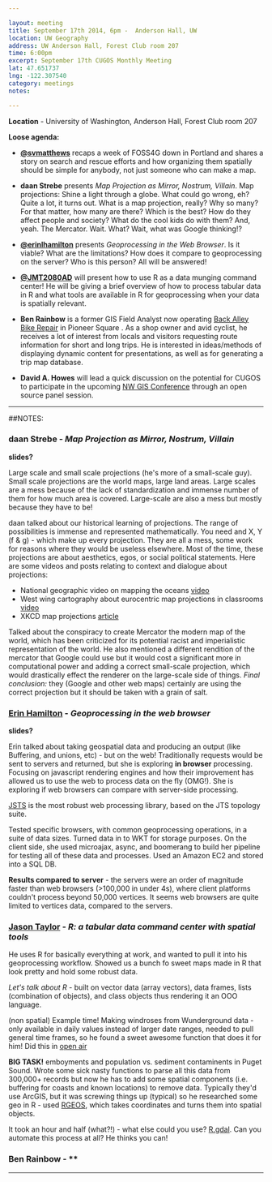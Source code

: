 ```yaml
---

layout: meeting
title: September 17th 2014, 6pm -  Anderson Hall, UW
location: UW Geography
address: UW Anderson Hall, Forest Club room 207
time: 6:00pm
excerpt: September 17th CUGOS Monthly Meeting
lat: 47.651737
lng: -122.307540
category: meetings
notes:

---
```


**Location** - University of Washington, Anderson Hall, Forest Club room 207

__Loose agenda:__

- **[@svmatthews](http://github.com/svmatthews)** recaps a week of FOSS4G down in Portland and shares a story on search and rescue efforts and how organizing them spatially should be simple for anybody, not just someone who can make a map.

- **daan Strebe** presents *Map Projection as Mirror, Nostrum, Villain*. Map projections: Shine a light through a globe. What could go wrong, eh? Quite a lot, it turns out. What is a map projection, really? Why so many? For that matter, how many are there? Which is the best? How do they affect people and society? What do the cool kids do with them? And, yeah. The Mercator. Wait. What? Wait, what was Google thinking!?

- **[@erinlhamilton](https://github.com/erinlhamilton)** presents *Geoprocessing in the Web Browser*. Is it viable? What are the limitations? How does it compare to geoprocessing on the server? Who is this person? All will be answered!

- **[@JMT2080AD](https://github.com/JMT2080AD)** will present how to use R as a data munging command center! He will be giving a brief overview of how to process tabular data in R and what tools are available in R for geoprocessing when your data is spatially relevant.

- **Ben Rainbow** is a former GIS Field Analyst now operating [Back Alley Bike Repair](http://www.backalleybikerepair.com/) in Pioneer Square . As a shop owner and avid cyclist, he receives a lot of interest from locals and visitors requesting route information for short and long trips. He is interested in ideas/methods of displaying dynamic content for presentations, as well as for generating a trip map database.

- **David A. Howes** will lead a quick discussion on the potential for CUGOS to participate in the upcoming [NW GIS Conference](http://nwgis.org/event/nwgis-2014-lynnwood-wa) through an open source panel session.

---

##NOTES:

### daan Strebe - *Map Projection as Mirror, Nostrum, Villain*

**slides?**

Large scale and small scale projections (he's more of a small-scale guy). Small scale projections are the world maps, large land areas. Large scales are a mess because of the lack of standardization and immense number of them for how much area is covered. Large-scale are also a mess but mostly because they have to be!

daan talked about our historical learning of projections. The range of possibilities is immense and represented mathematically. You need and X, Y (f & g) - which make up every projection. They are all a mess, some work for reasons where they would be useless elsewhere. Most of the time, these projections are about aesthetics, egos, or social political statements. Here are some videos and posts relating to context and dialogue about projections:

* National geographic video on mapping the oceans [video](http://www.youtube.com/watch?v=OQCoWAbOKfg)
* West wing cartography about eurocentric map projections in classrooms [video](http://www.youtube.com/watch?v=vVX-PrBRtTY)
* XKCD map projections [article](http://xkcd.com/977/)

Talked about the conspiracy to create Mercator the modern map of the world, which has been criticized for its potential racist and imperialistic representation of the world. He also mentioned a different rendition of the mercator that Google could use but it would cost a significant more in computational power and adding a correct small-scale projection, which would drastically effect the renderer on the large-scale side of things. *Final conclusion:* they (Google and other web maps) certainly are using the correct projection but it should be taken with a grain of salt.

### [Erin Hamilton](https://github.com/erinlhamilton) - *Geoprocessing in the web browser*

**slides?**

Erin talked about taking geospatial data and producing an output (like Buffering, and unions, etc) - but on the web! Traditionally requests would be sent to servers and returned, but she is exploring **in browser** processing. Focusing on javascript rendering engines and how their improvement has allowed us to use the web to process data on the fly (OMG!). She is exploring if web browsers can compare with server-side processing.

[JSTS](https://github.com/bjornharrtell/jsts) is the most robust web processing library, based on the JTS topology suite.

Tested specific browsers, with common geoprocessing operations, in a suite of data sizes. Turned data in to WKT for storage purposes. On the client side, she used microajax, async, and boomerang to build her pipeline for testing all of these data and processes. Used an Amazon EC2 and stored into a SQL DB.

**Results compared to server** - the servers were an order of magnitude faster than web browsers (>100,000 in under 4s), where client platforms couldn't process beyond 50,000 vertices. It seems web browsers are quite limited to vertices data, compared to the servers.

### [Jason Taylor](https://github.com/JMT2080AD) - *R: a tabular data command center with spatial tools*

He uses R for basically everything at work, and wanted to pull it into his geoprocessing workflow. Showed us a bunch fo sweet maps made in R that look pretty and hold some robust data.

*Let's talk about R* - built on vector data (array vectors), data frames, lists (combination of objects), and class objects thus rendering it an OOO language.

(non spatial) Example time! Making windroses from Wunderground data - only available in daily values instead of larger date ranges, needed to pull general time frames, so he found a sweet awesome function that does it for him! Did this in [open air](http://www.openair-project.org/)

**BIG TASK!** emboyments and population vs. sediment contaminents in Puget Sound. Wrote some sick nasty functions to parse all this data from 300,000+ records but now he has to add some spatial components (i.e. buffering for coasts and known locations) to remove data. Typically they'd use ArcGIS, but it was screwing things up (typical) so he researched some geo in R - used [RGEOS](http://cran.at.r-project.org/web/packages/rgeos/index.html), which takes coordinates and turns them into spatial objects.

It took an hour and half (what?!) - what else could you use? [R.gdal](http://cran.r-project.org/web/packages/rgdal/index.html). Can you automate this process at all? He thinks you can!

### Ben Rainbow - **

---
